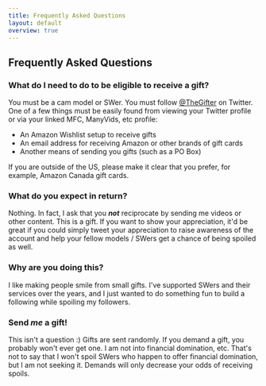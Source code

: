 ```yaml
---
title: Frequently Asked Questions
layout: default
overview: true
---
```


## Frequently Asked Questions

### What do I need to do to be eligible to receive a gift?

You must be a cam model or SWer. You must follow [@TheGifter](https://twitter.com/TheGifter) on Twitter. One of a few things must be easily found from viewing your Twitter profile or via your linked MFC, ManyVids, etc profile:

* An Amazon Wishlist setup to receive gifts
* An email address for receiving Amazon or other brands of gift cards
* Another means of sending you gifts (such as a PO Box)

If you are outside of the US, please make it clear that you prefer, for example, Amazon Canada gift cards.

### What do you expect in return?

Nothing. In fact, I ask that you **_not_** reciprocate by sending me videos or other content. This is a gift. If you want to show your appreciation, it'd be great if you could simply tweet your appreciation to raise awareness of the account and help your fellow models / SWers get a chance of being spoiled as well.

### Why are you doing this?

I like making people smile from small gifts. I've supported SWers and their services over the years, and I just wanted to do something fun to build a following while spoiling my followers.

### Send _me_ a gift!

This isn't a question :)  Gifts are sent randomly. If you demand a gift, you probably won't ever get one. I am not into financial domination, etc. That's not to say that I won't spoil SWers who happen to offer financial domination, but I am not seeking it. Demands will only decrease your odds of receiving spoils.
